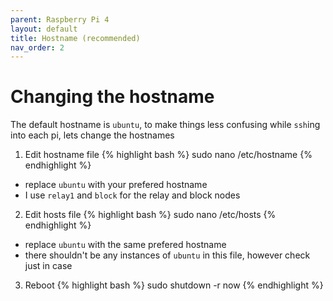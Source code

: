 ```yaml
---
parent: Raspberry Pi 4
layout: default
title: Hostname (recommended)
nav_order: 2
---
```


# Changing the hostname
The default hostname is `ubuntu`,
to make things less confusing while `ssh`ing into each pi, lets change the hostnames

1. Edit hostname file
    {% highlight bash %}
    sudo nano /etc/hostname
    {% endhighlight %}
- replace `ubuntu` with your prefered hostname
- I use `relay1` and `block` for the relay and block nodes
2. Edit hosts file
    {% highlight bash %}
    sudo nano /etc/hosts
    {% endhighlight %}
- replace `ubuntu` with the same prefered hostname
- there shouldn't be any instances of `ubuntu` in this file, however check just in case
3. Reboot
    {% highlight bash %}
    sudo shutdown -r now
    {% endhighlight %}
